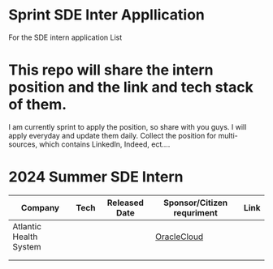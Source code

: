 # Sprint SDE Inter Appllication
For the SDE intern application List

# This repo will share the intern position and the link and tech stack of them. 

I am currently sprint to apply the position, so share with you guys. I will apply everyday and update them daily. Collect the position for multi-sources, which contains LinkedIn, Indeed, ect....

# 2024 Summer SDE Intern 

| Company     | Tech  | Released Date  | Sponsor/Citizen requriment | Link| 
| -------- | ------- |------- |   ------- | -------  |
| Atlantic Health System |        |            | [OracleCloud](https://erqh.fa.us2.oraclecloud.com/hcmUI/CandidateExperience/en/sites/CX_1/job/6409?utm_medium=jobboard&utm_source=linkedin) | 
|          |               |    |   | 
|          |    |            |     |   |
